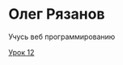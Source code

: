 

# Олег Рязанов
Учусь веб программированию

[Урок 12](https://crazysanta.github.io/lesson_12/ "Первые шаги на github")
